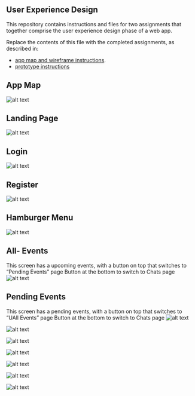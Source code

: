 ## User Experience Design

This repository contains instructions and files for two assignments that together comprise the user experience design phase of a web app.

Replace the contents of this file with the completed assignments, as described in:

- [app map and wireframe instructions](./instructions-app-map-wireframe.md).
- [prototype instructions](./instructions-prototype.md)


## App Map
![alt text](https://github.com/software-students-fall2021/user-experience-design-farhan-nur-isfar/blob/main/ux-design/app-map.png?raw=true)

## Landing Page
![alt text](https://github.com/software-students-fall2021/user-experience-design-farhan-nur-isfar/blob/main/ux-design/wireframes/landing.png?raw=true)

## Login
![alt text](https://github.com/software-students-fall2021/user-experience-design-farhan-nur-isfar/blob/main/ux-design/wireframes/login.png?raw=true)

## Register
![alt text](https://github.com/software-students-fall2021/user-experience-design-farhan-nur-isfar/blob/main/ux-design/wireframes/register.png?raw=true)
## Hamburger Menu
![alt text](https://github.com/software-students-fall2021/user-experience-design-farhan-nur-isfar/blob/main/ux-design/wireframes/sliding-menu.png?raw=true)
## All- Events
This screen has a upcoming events, with a button on top that switches to “Pending Events” page
Button at the bottom to switch to Chats page
![alt text](https://github.com/software-students-fall2021/user-experience-design-farhan-nur-isfar/blob/main/ux-design/wireframes/all-events.png?raw=true)
## Pending Events
This screen has a pending events, with a button on top that switches to “UAll Events” page
Button at the bottom to switch to Chats page
![alt text](https://github.com/software-students-fall2021/user-experience-design-farhan-nur-isfar/blob/main/ux-design/wireframes/pending-events.jpg?raw=true)

![alt text](https://github.com/software-students-fall2021/user-experience-design-farhan-nur-isfar/blob/main/ux-design/wireframes/group-chat-list.png?raw=true)

![alt text](https://github.com/software-students-fall2021/user-experience-design-farhan-nur-isfar/blob/main/ux-design/wireframes/create-chat.png?raw=true)

![alt text](https://github.com/software-students-fall2021/user-experience-design-farhan-nur-isfar/blob/main/ux-design/wireframes/group-chat.png?raw=true)

![alt text](https://github.com/software-students-fall2021/user-experience-design-farhan-nur-isfar/blob/main/ux-design/wireframes/send-message.png?raw=true)

![alt text](https://github.com/software-students-fall2021/user-experience-design-farhan-nur-isfar/blob/main/ux-design/wireframes/create-event.png?raw=true)

![alt text](https://github.com/software-students-fall2021/user-experience-design-farhan-nur-isfar/blob/main/ux-design/wireframes/members.png?raw=true)




